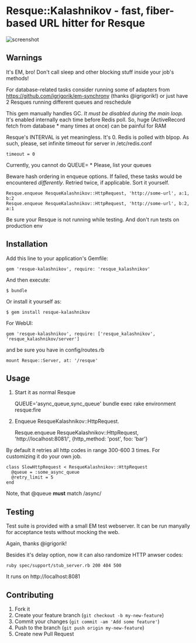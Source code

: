 # Resque::Kalashnikov - fast, fiber-based URL hitter for Resque

![screenshot](https://raw.github.com/razum2um/resque-kalashnikov/master/screenshot.png)

## Warnings

It's EM, bro! Don't call sleep and other blocking stuff inside your
job's methods!

For database-related tasks consider running some of adapters
from https://github.com/igrigorik/em-synchrony (thanks @igrigorik!) or 
just have 2 Resques running different queues and reschedule

This gem manually handles GC. *It must be disabled during the main loop.*
It's enabled internally each time before Redis poll. So, huge (ActiveRecord
fetch from database * many times at once) can be painful for RAM

Resque's INTERVAL is yet meaningless. It's 0. Redis is polled with blpop.
As such, please, set infinite timeout for server in /etc/redis.conf

    timeout = 0

Currently, you cannot do QUEUE= * Please, list your queues

Beware hash ordering in enqueue options. If failed, these tasks would
be encountered *differently*. Retried twice, if applicable. Sort it yourself.

    Resque.enqueue ResqueKalashnikov::HttpRequest, 'http://some-url', a:1, b:2
    Resque.enqueue ResqueKalashnikov::HttpRequest, 'http://some-url', b:2, a:1

Be sure your Resque is not running while testing. And don't run tests
on production env

## Installation

Add this line to your application's Gemfile:

    gem 'resque-kalashnikov', require: 'resque_kalashnikov'

And then execute:

    $ bundle

Or install it yourself as:

    $ gem install resque-kalashnikov

For WebUI:

    gem 'resque-kalashnikov', require: ['resque_kalashnikov', 'resque_kalashnikov/server']

and be sure you have in config/routes.rb

    mount Resque::Server, at: '/resque'

## Usage

1. Start it as normal Resque

    QUEUE='async_queue,sync_queue' bundle exec rake environment resque:fire

2. Enqueue ResqueKalashnikov::HttpRequest.

    Resque.enqueue ResqueKalashnikov::HttpRequest, 'http://localhost:8081/', {http_method: 'post', foo: 'bar'}

By default it retries all http codes in range 300-600 3 times. For customizing it do your own job.

    class SlowHttpRequest < ResqueKalashnikov::HttpRequest
      @queue = :some_async_queue
      @retry_limit = 5 
    end

Note, that @queue **must** match /async/

## Testing

Test suite is provided with a small EM test webserver. It can be run
manyally for acceptance tests without mocking the web.

Again, thanks @igrigorik!

Besides it's delay option, now it can also randomize HTTP anwser codes:

    ruby spec/support/stub_server.rb 200 404 500

It runs on http://localhost:8081 

## Contributing

1. Fork it
2. Create your feature branch (`git checkout -b my-new-feature`)
3. Commit your changes (`git commit -am 'Add some feature'`)
4. Push to the branch (`git push origin my-new-feature`)
5. Create new Pull Request
